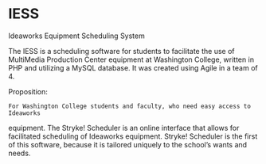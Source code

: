 # IESS
Ideaworks Equipment Scheduling System


The IESS is a scheduling software for students to facilitate the use of MultiMedia Production Center equipment at Washington College, written in PHP and utilizing a MySQL database. It was created using Agile in a team of 4.


Proposition:

    For Washington College students and faculty, who need easy access to Ideaworks 
equipment. The Stryke! Scheduler is an online interface that allows for facilitated scheduling of 
Ideaworks equipment. Stryke! Scheduler is the first of this software, because it is tailored 
uniquely to the school’s wants and needs.
